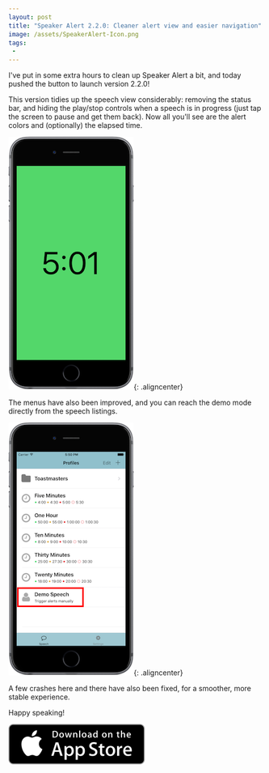 ```yaml
---
layout: post
title: "Speaker Alert 2.2.0: Cleaner alert view and easier navigation"
image: /assets/SpeakerAlert-Icon.png
tags:
 -
---
```


I've put in some extra hours to clean up Speaker Alert a bit, and today pushed the button to launch version 2.2.0!

This version tidies up the speech view considerably: removing the status bar, and hiding the play/stop controls when a speech is in progress (just tap the screen to pause and get them back). Now all you'll see are the alert colors and (optionally) the elapsed time.

![Simplified speech view](/assets/speaker-alert-2-dot-2-0-cleaner-alert-view-and-easier-navigation/clean_speech.png){: .aligncenter}

The menus have also been improved, and you can reach the demo mode directly from the speech listings.

![Demo mode in speech listings](/assets/speaker-alert-2-dot-2-0-cleaner-alert-view-and-easier-navigation/demo_mode.png){: .aligncenter}

A few crashes here and there have also been fixed, for a smoother, more stable experience.

Happy speaking!

[![App Store](/assets/appstore-badge.svg)](https://itunes.apple.com/us/app/speaker-alert/id488585337?mt=8)
